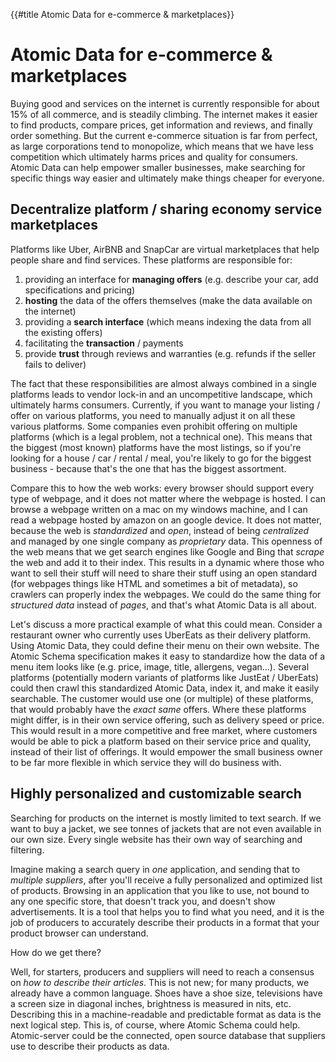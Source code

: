{{#title Atomic Data for e-commerce & marketplaces}}
# Atomic Data for e-commerce & marketplaces

Buying good and services on the internet is currently responsible for about 15% of all commerce, and is steadily climbing.
The internet makes it easier to find products, compare prices, get information and reviews, and finally order something.
But the current e-commerce situation is far from perfect, as large corporations tend to monopolize, which means that we have less competition which ultimately harms prices and quality for consumers.
Atomic Data can help empower smaller businesses, make searching for specific things way easier and ultimately make things cheaper for everyone.

## Decentralize platform / sharing economy service marketplaces

Platforms like Uber, AirBNB and SnapCar are virtual marketplaces that help people share and find services.
These platforms are responsible for:

1. providing an interface for **managing offers** (e.g. describe your car, add specifications and pricing)
2. **hosting** the data of the offers themselves (make the data available on the internet)
3. providing a **search interface** (which means indexing the data from all the existing offers)
4. facilitating the **transaction** / payments
5. provide **trust** through reviews and warranties (e.g. refunds if the seller fails to deliver)

The fact that these responsibilities are almost always combined in a single platforms leads to vendor lock-in and an uncompetitive landscape, which ultimately harms consumers.
Currently, if you want to manage your listing / offer on various platforms, you need to manually adjust it on all these various platforms.
Some companies even prohibit offering on multiple platforms (which is a legal problem, not a technical one).
This means that the biggest (most known) platforms have the most listings, so if you're looking for a house / car / rental / meal, you're likely to go for the biggest business - because that's the one that has the biggest assortment.

Compare this to how the web works: every browser should support every type of webpage, and it does not matter where the webpage is hosted.
I can browse a webpage written on a mac on my windows machine, and I can read a webpage hosted by amazon on an google device.
It does not matter, because the web is _standardized_ and _open_, instead of being _centralized_ and managed by one single company as _proprietary_ data.
This openness of the web means that we get search engines like Google and Bing that _scrape_ the web and add it to their index.
This results in a dynamic where those who want to sell their stuff will need to share their stuff using an open standard (for webpages things like HTML and sometimes a bit of metadata), so crawlers can properly index the webpages.
We could do the same thing for _structured data_ instead of _pages_, and that's what Atomic Data is all about.

Let's discuss a more practical example of what this could mean.
Consider a restaurant owner who currently uses UberEats as their delivery platform.
Using Atomic Data, they could define their menu on their own website.
The Atomic Schema specification makes it easy to standardize how the data of a menu item looks like (e.g. price, image, title, allergens, vegan...).
Several platforms (potentially modern variants of platforms like JustEat / UberEats) could then crawl this standardized Atomic Data, index it, and make it easily searchable.
The customer would use one (or multiple) of these platforms, that would probably have the _exact same_ offers.
Where these platforms might differ, is in their own service offering, such as delivery speed or price.
This would result in a more competitive and free market, where customers would be able to pick a platform based on their service price and quality, instead of their list of offerings.
It would empower the small business owner to be far more flexible in which service they will do business with.

## Highly personalized and customizable search

Searching for products on the internet is mostly limited to text search.
If we want to buy a jacket, we see tonnes of jackets that are not even available in our own size.
Every single website has their own way of searching and filtering.

Imagine making a search query in _one_ application, and sending that to _multiple suppliers_, after you'll receive a fully personalized and optimized list of products.
Browsing in an application that you like to use, not bound to any one specific store, that doesn't track you, and doesn't show advertisements.
It is a tool that helps you to find what you need, and it is the job of producers to accurately describe their products in a format that your product browser can understand.

How do we get there?

Well, for starters, producers and suppliers will need to reach a consensus on _how to describe their articles_.
This is not new; for many products, we already have a common language.
Shoes have a shoe size, televisions have a screen size in diagonal inches, brightness is measured in nits, etc.
Describing this in a machine-readable and predictable format as data is the next logical step.
This is, of course, where Atomic Schema could help.
Atomic-server could be the connected, open source database that suppliers use to describe their products as data.

<!--
## Product specific updates after purchase

Imagine buying an external battery pack with a production error.
All units with a serial number between 1561168 and 1561468 have a serious error, where overcharging could lead to spontaneous combustion.
This is something that you'd like to know.
But how would the _manufacturer_ of that resource know where to find you?
Well, if your Atomic Server would have a list of all the things that you've bought, it could _automatically_ subscribe to safety updates from all manufacturers.
When any of these manufacturers would publish a safety warning about a product that you possess, you'll get an alert.

## Product lifecycle insights

Imagine buying a product, and being able to see where each part came from.
The car that you buy might contain a list of all the maintenance moments, and every replaced part. -->
